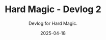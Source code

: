 ---
title: Hard Magic - Devlog 2
subtitle: Devlog for Hard Magic.
date: 2025-04-18
time: 09:38
type: news
thumbnail: images/character-mobile.png
other_link: https://www.youtube.com/watch?v=YNtfW1eHCdI
content: |
  - **Devlog 2 for Hard Magic (a magical girl RPG). The game is being redone right now, devlog soon.**
  - Hard Magic（魔法少女RPG）のデブログ2。 このゲームはただいま作り直し中。
---